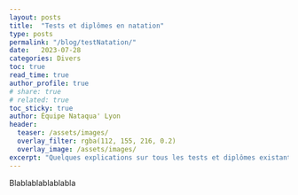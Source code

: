 ```yaml
---
layout: posts
title:  "Tests et diplômes en natation"
type: posts
permalink: "/blog/testNatation/"
date:   2023-07-28 
categories: Divers
toc: true
read_time: true
author_profile: true
# share: true
# related: true
toc_sticky: true
author: Équipe Nataqua' Lyon
header: 
  teaser: /assets/images/
  overlay_filter: rgba(112, 155, 216, 0.2)
  overlay_image: /assets/images/
excerpt: "Quelques explications sur tous les tests et diplômes existant en natation..."
---
```



Blablablablablabla
